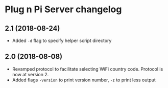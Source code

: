 # Plug n Pi Server changelog

## 2.1 (2018-08-24)

- Added `-d` flag to specify helper script directory

## 2.0 (2018-08-08)

- Revamped protocol to facilitate selecting WiFi country code. Protocol is now
  at version 2.
- Added flags `-version` to print version number, `-z` to print less output
